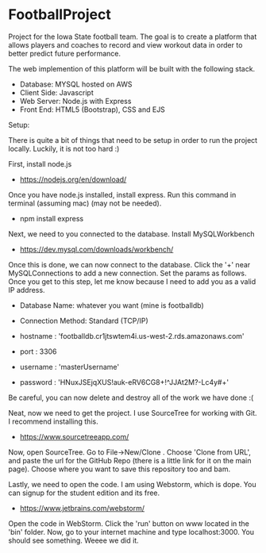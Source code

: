 # FootballProject
Project for the Iowa State football team. The goal is to create a platform that allows players and coaches to record and view workout data in order to better predict future performance. 

The web implemention of this platform will be built with the following stack.
* Database: MYSQL hosted on AWS
* Client Side: Javascript
* Web Server: Node.js with Express
* Front End: HTML5 (Bootstrap), CSS and EJS

Setup:

There is quite a bit of things that need to be setup in order to run the project locally. Luckily, it is not too hard :)

First, install node.js
* https://nodejs.org/en/download/

Once you have node.js installed, install express. Run this command in terminal (assuming mac) (may not be needed).
* npm install express

Next, we need to you connected to the database. Install MySQLWorkbench
* https://dev.mysql.com/downloads/workbench/

Once this is done, we can now connect to the database. Click the '+' near MySQLConnections to add a new connection. 
Set the params as follows. Once you get to this step, let me know because I need to add you as a valid IP address.
* Database Name: whatever you want (mine is footballdb)
* Connection Method: Standard (TCP/IP)

* hostname : 'footballdb.cr1jtswtem4i.us-west-2.rds.amazonaws.com'
* port     : 3306
* username : 'masterUsername'
* password : 'HNuxJSEjqXUS!auk-eRV6CG8+!^JJAt2M?-Lc4y#+'

Be careful, you can now delete and destroy all of the work we have done :(

Neat, now we need to get the project. I use SourceTree for working with Git. I recommend installing this. 
* https://www.sourcetreeapp.com/

Now, open SourceTree. Go to File->New/Clone . Choose 'Clone from URL', and paste the url for the GitHub Repo (there is a little link for it on the main page). Choose where you want to save this repository too and bam.

Lastly, we need to open the code. I am using Webstorm, which is dope. You can signup for the student edition and its free.
* https://www.jetbrains.com/webstorm/

Open the code in WebStorm. Click the 'run' button on www located in the 'bin' folder. Now, go to your internet machine and type localhost:3000. You should see something. Weeee we did it.
